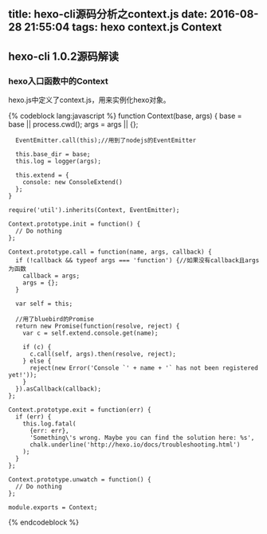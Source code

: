 title: hexo-cli源码分析之context.js
date: 2016-08-28 21:55:04
tags: hexo context.js Context
---

##   hexo-cli 1.0.2源码解读

### hexo入口函数中的Context

hexo.js中定义了context.js，用来实例化hexo对象。

{% codeblock lang:javascript %}
	function Context(base, args) {
	  base = base || process.cwd();
	  args = args || {};

	  EventEmitter.call(this);//用到了nodejs的EventEmitter

	  this.base_dir = base;
	  this.log = logger(args);

	  this.extend = {
	    console: new ConsoleExtend()
	  };
	}

	require('util').inherits(Context, EventEmitter);

	Context.prototype.init = function() {
	  // Do nothing
	};

	Context.prototype.call = function(name, args, callback) {
	  if (!callback && typeof args === 'function') {//如果没有callback且args为函数
	    callback = args;
	    args = {};
	  }

	  var self = this;

	  //用了bluebird的Promise
	  return new Promise(function(resolve, reject) {
	    var c = self.extend.console.get(name);

	    if (c) {
	      c.call(self, args).then(resolve, reject);
	    } else {
	      reject(new Error('Console `' + name + '` has not been registered yet!'));
	    }
	  }).asCallback(callback);
	};

	Context.prototype.exit = function(err) {
	  if (err) {
	    this.log.fatal(
	      {err: err},
	      'Something\'s wrong. Maybe you can find the solution here: %s',
	      chalk.underline('http://hexo.io/docs/troubleshooting.html')
	    );
	  }
	};

	Context.prototype.unwatch = function() {
	  // Do nothing
	};

	module.exports = Context;
{% endcodeblock %}
